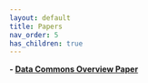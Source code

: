 ```yaml
---
layout: default
title: Papers
nav_order: 5
has_children: true
---
```


**- [Data Commons Overview Paper](/papers/dc_overview.pdf)**

